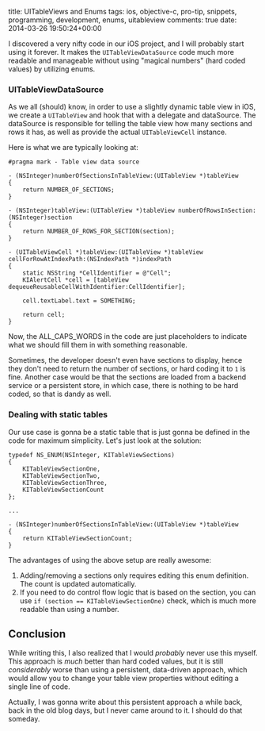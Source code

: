 title: UITableViews and Enums
tags: ios, objective-c, pro-tip, snippets, programming, development, enums, uitableview
comments: true
date: 2014-03-26 19:50:24+00:00

I discovered a very nifty code in our iOS project, and I will probably start using it forever. It makes the `UITableViewDataSource` code much more readable and manageable without using "magical numbers" (hard coded values) by utilizing enums.

### UITableViewDataSource

As we all (should) know, in order to use a slightly dynamic table view in iOS, we create a `UITableView` and hook that with a delegate and dataSource. The dataSource is responsible for telling the table view how many sections and rows it has, as well as provide the actual `UITableViewCell` instance.

Here is what we are typically looking at:

```objc
#pragma mark - Table view data source

- (NSInteger)numberOfSectionsInTableView:(UITableView *)tableView
{
    return NUMBER_OF_SECTIONS;
}

- (NSInteger)tableView:(UITableView *)tableView numberOfRowsInSection:(NSInteger)section
{
    return NUMBER_OF_ROWS_FOR_SECTION(section);
}

- (UITableViewCell *)tableView:(UITableView *)tableView cellForRowAtIndexPath:(NSIndexPath *)indexPath
{
    static NSString *CellIdentifier = @"Cell";
    KIAlertCell *cell = [tableView dequeueReusableCellWithIdentifier:CellIdentifier];
    
    cell.textLabel.text = SOMETHING;
    
    return cell;
}

```

Now, the ALL_CAPS_WORDS in the code are just placeholders to indicate what we should fill them in with something reasonable.

Sometimes, the developer doesn't even have sections to display, hence they don't need to return the number of sections, or hard coding it to `1` is fine. Another case would be that the sections are loaded from a backend service or a persistent store, in which case, there is nothing to be hard coded, so that is dandy as well.

### Dealing with static tables

Our use case is gonna be a static table that is just gonna be defined in the code for maximum simplicity. Let's just look at the solution:

```objc
typedef NS_ENUM(NSInteger, KITableViewSections)
{
    KITableViewSectionOne,
    KITableViewSectionTwo,
    KITableViewSectionThree,
    KITableViewSectionCount
};

...

- (NSInteger)numberOfSectionsInTableView:(UITableView *)tableView
{
    return KITableViewSectionCount;
}

```

The advantages of using the above setup are really awesome:

1. Adding/removing a sections only requires editing this enum definition. The count is updated automatically.
2. If you need to do control flow logic that is based on the section, you can use `if (section == KITableViewSectionOne)` check, which is much more readable than using a number.

## Conclusion

While writing this, I also realized that I would _probably_ never use this myself. This approach is _much_ better than hard coded values, but it is still _considerably_ worse than using a persistent, data-driven approach, which would allow you to change your table view properties without editing a single line of code.

Actually, I was gonna write about this persistent approach a while back, back in the old blog days, but I never came around to it. I should do that someday.
